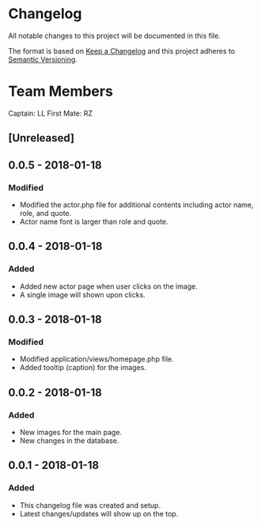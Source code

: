 # Changelog
All notable changes to this project will be documented in this file.

The format is based on [Keep a Changelog](http://keepachangelog.com/en/1.0.0/)
and this project adheres to [Semantic Versioning](http://semver.org/spec/v2.0.0.html).

# Team Members
Captain: LL
First Mate: RZ

## [Unreleased]

## 0.0.5 - 2018-01-18
### Modified
- Modified the actor.php file for additional contents including actor name, role, and quote.
- Actor name font is larger than role and quote.

## 0.0.4 - 2018-01-18
### Added
- Added new actor page when user clicks on the image.
- A single image will shown upon clicks.

## 0.0.3 - 2018-01-18
### Modified
- Modified application/views/homepage.php file.
- Added tooltip (caption) for the images.

## 0.0.2 - 2018-01-18
### Added
- New images for the main page.
- New changes in the database.

## 0.0.1 - 2018-01-18
### Added
- This changelog file was created and setup.
- Latest changes/updates will show up on the top.
